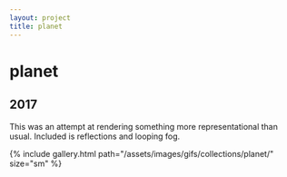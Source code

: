 ```yaml
---
layout: project
title: planet
---
```

# planet

## 2017

This was an attempt at rendering something more representational than usual. Included is reflections and looping fog.

{% include gallery.html path="/assets/images/gifs/collections/planet/" size="sm" %}

<script src="/assets/js/lightbox-gallery.js"></script>
